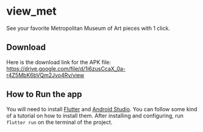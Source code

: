 # view_met

See your favorite Metropolitan Museum of Art pieces with 1 click.

## Download

Here is the download link for the APK file: https://drive.google.com/file/d/1i6zusCcaX_0a-r4Z5MbK6bVQm2Jvo4Rv/view

## How to Run the app

You will need to install [Flutter](https://flutter.dev/) and [Android Studio](https://developer.android.com/studio). You can follow some kind of a tutorial on how to install them. After installing and configuring, run `flutter run` on the terminal of the project.
